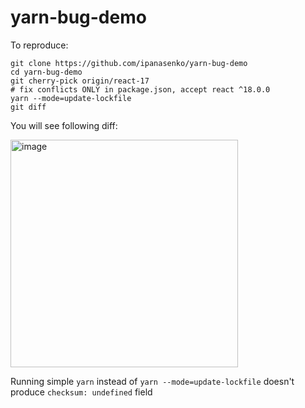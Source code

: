 # yarn-bug-demo

To reproduce:
```
git clone https://github.com/ipanasenko/yarn-bug-demo
cd yarn-bug-demo
git cherry-pick origin/react-17
# fix conflicts ONLY in package.json, accept react ^18.0.0
yarn --mode=update-lockfile
git diff
```

You will see following diff:

<img width="364" alt="image" src="https://github.com/ipanasenko/yarn-bug-demo/assets/576152/40930edc-73e1-4213-a3b4-a547b4a26ef9">

Running simple `yarn` instead of `yarn --mode=update-lockfile` doesn't produce `checksum: undefined` field

